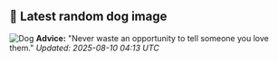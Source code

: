 ## 🐶 Latest random dog image
![Dog](https://images.dog.ceo/breeds/leonberg/n02111129_4533.jpg)
**Advice:** "Never waste an opportunity to tell someone you love them."
*Updated: 2025-08-10 04:13 UTC*
